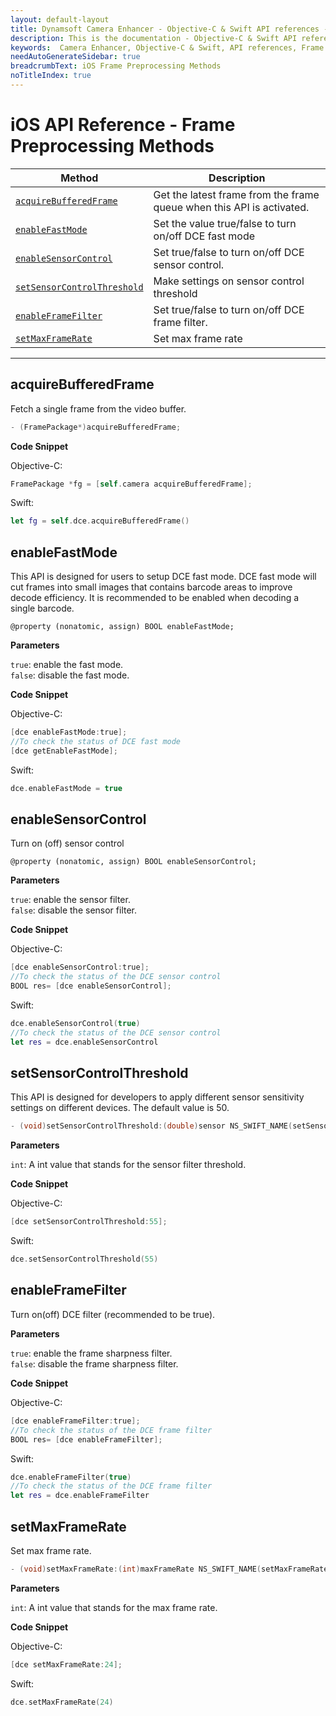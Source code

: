 ```yaml
---
layout: default-layout
title: Dynamsoft Camera Enhancer - Objective-C & Swift API references - Frame Preprocessing Methods
description: This is the documentation - Objective-C & Swift API references - Frame Preprocessing Methods page of Dynamsoft Camera Enhancer.
keywords:  Camera Enhancer, Objective-C & Swift, API references, Frame Preprocessing Methods
needAutoGenerateSidebar: true
breadcrumbText: iOS Frame Preprocessing Methods
noTitleIndex: true
---
```


# iOS API Reference - Frame Preprocessing Methods

| Method | Description |
|-----------------|---------------|
| [`acquireBufferedFrame`](#acquirebufferedframe) | Get the latest frame from the frame queue when this API is activated. |
| [`enableFastMode`](#enablefastmode) | Set the value true/false to turn on/off DCE fast mode |
| [`enableSensorControl`](#enablesensorcontrol) | Set true/false to turn on/off DCE sensor control. |
|[`setSensorControlThreshold`](#setsensorcontrolthreshold)| Make settings on sensor control threshold |
| [`enableFrameFilter`](#enableframefilter) | Set true/false to turn on/off DCE frame filter. |
| [`setMaxFrameRate`](#setmaxframerate) | Set max frame rate |

---

## acquireBufferedFrame

Fetch a single frame from the video buffer.

```objectivec
- (FramePackage*)acquireBufferedFrame;
```

**Code Snippet**

Objective-C:

```objectivec
FramePackage *fg = [self.camera acquireBufferedFrame];
```

Swift:

```swift
let fg = self.dce.acquireBufferedFrame() 
```

## enableFastMode

This API is designed for users to setup DCE fast mode. DCE fast mode will cut frames into small images that contains barcode areas to improve decode efficiency. It is recommended to be enabled when decoding a single barcode.

```objc
@property (nonatomic, assign) BOOL enableFastMode;
```

**Parameters**

`true`: enable the fast mode.  
`false`: disable the fast mode.

**Code Snippet**

Objective-C:

```objectivec
[dce enableFastMode:true];
//To check the status of DCE fast mode
[dce getEnableFastMode];
```

Swift:

```swift
dce.enableFastMode = true
```

## enableSensorControl

Turn on (off) sensor control

```objc
@property (nonatomic, assign) BOOL enableSensorControl;
```

**Parameters**

`true`: enable the sensor filter.  
`false`: disable the sensor filter.

**Code Snippet**

Objective-C:

```objectivec
[dce enableSensorControl:true];
//To check the status of the DCE sensor control
BOOL res= [dce enableSensorControl];
```

Swift:

```swift
dce.enableSensorControl(true)
//To check the status of the DCE sensor control
let res = dce.enableSensorControl
```

## setSensorControlThreshold

This API is designed for developers to apply different sensor sensitivity settings on different devices. The default value is 50.

```objectivec
- (void)setSensorControlThreshold:(double)sensor NS_SWIFT_NAME(setSensorControlThreshold(_:));
```

**Parameters**

`int`: A int value that stands for the sensor filter threshold.

**Code Snippet**

Objective-C:

```objectivec
[dce setSensorControlThreshold:55];
```

Swift:

```swift
dce.setSensorControlThreshold(55)
```

## enableFrameFilter

Turn on(off) DCE filter (recommended to be true).

**Parameters**

`true`: enable the frame sharpness filter.  
`false`: disable the frame sharpness filter.

**Code Snippet**

Objective-C:

```objectivec
[dce enableFrameFilter:true];
//To check the status of the DCE frame filter
BOOL res= [dce enableFrameFilter];
```

Swift:

```swift
dce.enableFrameFilter(true)
//To check the status of the DCE frame filter
let res = dce.enableFrameFilter
```

## setMaxFrameRate

Set max frame rate.

```objectivec
- (void)setMaxFrameRate:(int)maxFrameRate NS_SWIFT_NAME(setMaxFrameRate(_:));
```

**Parameters**

`int`: A int value that stands for the max frame rate.

**Code Snippet**

Objective-C:

```objectivec
[dce setMaxFrameRate:24];
```

Swift:

```swift
dce.setMaxFrameRate(24)
```

